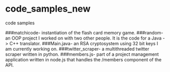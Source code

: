 # code_samples_new
code samples

###matchicode- 
instantiation of the flash card memory game.
###random- 
an OOP project I worked on with two other people.  It is the code
for a Java  -> C++ translator.
###Main.java- 
an RSA cryptosystem using 32 bit keys I am currently working on.
###twitter_scraper- 
a multithreaded twitter scraper written in python.
###members.js- 
part of a project management application written in node.js
that handles the /members component of the API.